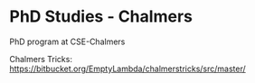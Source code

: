 # PhD Studies - Chalmers
PhD program at CSE-Chalmers

Chalmers Tricks: https://bitbucket.org/EmptyLambda/chalmerstricks/src/master/
